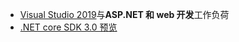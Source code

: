 * [Visual Studio 2019](https://visualstudio.microsoft.com/vs/)与**ASP.NET 和 web 开发**工作负荷
* [.NET core SDK 3.0 预览](https://dotnet.microsoft.com/download/dotnet-core/3.0)
